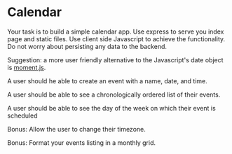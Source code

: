 # Calendar

Your task is to build a simple calendar app. Use express to serve you
index page and static files. Use client side Javascript to achieve the functionality. Do not worry about persisting any data to the backend. 

Suggestion: a more user friendly alternative to the Javascript's date object is [moment.js](http://momentjs.com/).

A user should he able to create an event with a name, date, and time.

A user should be able to see a chronologically ordered list of their events. 

A user should be able to see the day of the week on which their event is scheduled

Bonus: Allow the user to change their timezone.

Bonus: Format your events listing in a monthly grid.

